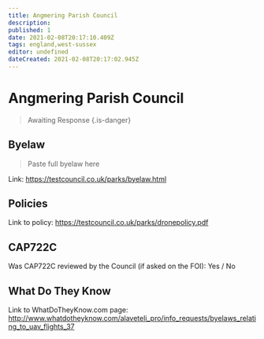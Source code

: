 ```yaml
---
title: Angmering Parish Council
description:
published: 1
date: 2021-02-08T20:17:10.409Z
tags: england,west-sussex
editor: undefined
dateCreated: 2021-02-08T20:17:02.945Z
---
```


# Angmering Parish Council
>  Awaiting Response
> {.is-danger}

## Byelaw
> Paste full byelaw here

Link:
https://testcouncil.co.uk/parks/byelaw.html

## Policies
Link to policy:
https://testcouncil.co.uk/parks/dronepolicy.pdf

## CAP722C

Was CAP722C reviewed by the Council (if asked on the FOI): Yes / No

## What Do They Know

Link to WhatDoTheyKnow.com page:
http://www.whatdotheyknow.com/alaveteli_pro/info_requests/byelaws_relating_to_uav_flights_37

